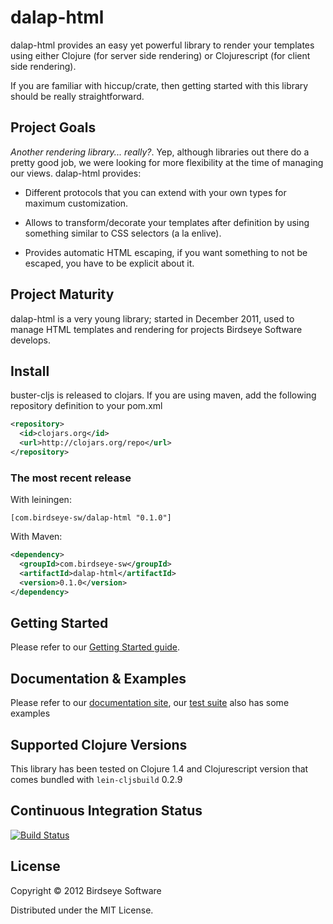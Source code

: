 # dalap-html

dalap-html provides an easy yet powerful library to render your
templates using either Clojure (for server side rendering) or
Clojurescript (for client side rendering).

If you are familiar with hiccup/crate, then getting started with this
library should be really straightforward.

## Project Goals

_Another rendering library... really?_. Yep, although libraries out
there do a pretty good job, we were looking for more flexibility at
the time of managing our views. dalap-html provides:

* Different protocols that you can extend with your own types for
  maximum customization.

* Allows to transform/decorate your templates after definition by
  using something similar to CSS selectors (a la enlive).

* Provides automatic HTML escaping, if you want something to not be
  escaped, you have to be explicit about it.

## Project Maturity

dalap-html is a very young library; started in December 2011, used to
manage HTML templates and rendering for projects Birdseye Software
develops.

## Install

buster-cljs is released to clojars. If you are using maven, add the
following repository definition to your pom.xml

```xml
<repository>
  <id>clojars.org</id>
  <url>http://clojars.org/repo</url>
</repository>
```

### The most recent release

With leiningen:

```
[com.birdseye-sw/dalap-html "0.1.0"]
```

With Maven:

```xml
<dependency>
  <groupId>com.birdseye-sw</groupId>
  <artifactId>dalap-html</artifactId>
  <version>0.1.0</version>
</dependency>
```

## Getting Started

Please refer to our [Getting Started guide][getting_started].

## Documentation & Examples

Please refer to our [documentation site][documentation_site], our
[test suite][test_suite] also has some examples

## Supported Clojure Versions

This library has been tested on Clojure 1.4 and Clojurescript version
that comes bundled with `lein-cljsbuild` 0.2.9

## Continuous Integration Status

[![Build Status](https://travis-ci.org/BirdseyeSoftware/dalap-html.png)](https://travis-ci.org/BirdseyeSoftware/dalap-html)

## License

Copyright © 2012 Birdseye Software

Distributed under the MIT License.

[getting_started]:https://birdseye-sw.com/oss/dalap-html/getting_started/
[documentation_site]:https://birdseye-sw.com/oss/dalap-html/
[test_suite]:https://github.com/BirdseyeSoftware/dalap-html/blob/master/test/clj/dalap/test/html_test.clj